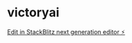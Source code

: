 # victoryai

[Edit in StackBlitz next generation editor ⚡️](https://stackblitz.com/~/github.com/BorderXAI-Solutions/victoryai)